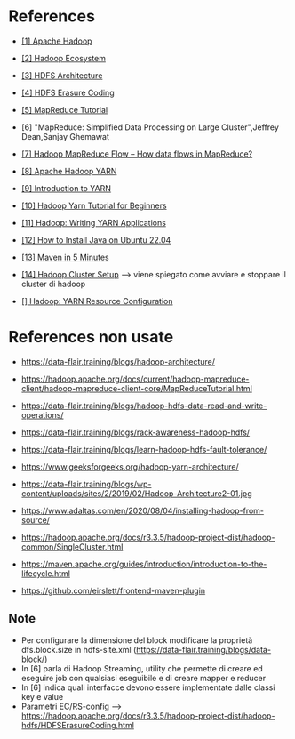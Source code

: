 # References
* <a id="1"></a> [[1] Apache Hadoop](https://hadoop.apache.org/)
* <a id="2"></a> [[2] Hadoop Ecosystem](https://data-flair.training/blogs/hadoop-ecosystem-components/)
* <a id="3"></a> [[3] HDFS Architecture](https://hadoop.apache.org/docs/r3.3.5/hadoop-project-dist/hadoop-hdfs/HdfsDesign.html)
* <a id="4"></a> [[4] HDFS Erasure Coding](https://hadoop.apache.org/docs/r3.3.5/hadoop-project-dist/hadoop-hdfs/HDFSErasureCoding.html)
* <a id="5"></a> [[5] MapReduce Tutorial](https://hadoop.apache.org/docs/r3.3.5/hadoop-mapreduce-client/hadoop-mapreduce-client-core/MapReduceTutorial.html)
* <a id="6"></a> [6] "MapReduce: Simplified Data Processing on Large Cluster",Jeffrey Dean,Sanjay Ghemawat
* <a id="7"></a> [[7] Hadoop MapReduce Flow – How data flows in MapReduce?](https://data-flair.training/blogs/hadoop-mapreduce-flow/)
* <a id="8"></a> [[8] Apache Hadoop YARN](https://hadoop.apache.org/docs/r3.3.5/hadoop-yarn/hadoop-yarn-site/YARN.html)
* <a id="9"></a> [[9] Introduction to YARN](https://www.youtube.com/watch?v=5vmP1-6xd6Y&ab_channel=OracleLearning)
* <a id="10"></a> [[10] Hadoop Yarn Tutorial for Beginners](https://data-flair.training/blogs/hadoop-yarn-tutorial/)
* <a id="11"></a> [[11] Hadoop: Writing YARN Applications](https://hadoop.apache.org/docs/r3.3.5/hadoop-yarn/hadoop-yarn-site/WritingYarnApplications.html)


* <a id="12"></a> [[12] How to Install Java on Ubuntu 22.04](https://linuxize.com/post/install-java-on-ubuntu-22-04/#uninstalling-java)
* <a id="13"></a> [[13] Maven in 5 Minutes](https://maven.apache.org/guides/getting-started/maven-in-five-minutes.html)
* <a id="14"></a> [[14] Hadoop Cluster Setup](https://hadoop.apache.org/docs/r3.3.5/hadoop-project-dist/hadoop-common/ClusterSetup.html)  --> viene spiegato come avviare e stoppare il cluster di hadoop

* <a id=""></a> [[] Hadoop: YARN Resource Configuration](https://hadoop.apache.org/docs/r3.3.5/hadoop-yarn/hadoop-yarn-site/ResourceModel.html)


# References non usate
* https://data-flair.training/blogs/hadoop-architecture/
* https://hadoop.apache.org/docs/current/hadoop-mapreduce-client/hadoop-mapreduce-client-core/MapReduceTutorial.html
* https://data-flair.training/blogs/hadoop-hdfs-data-read-and-write-operations/
* https://data-flair.training/blogs/rack-awareness-hadoop-hdfs/
* https://data-flair.training/blogs/learn-hadoop-hdfs-fault-tolerance/
* https://www.geeksforgeeks.org/hadoop-yarn-architecture/
* https://data-flair.training/blogs/wp-content/uploads/sites/2/2019/02/Hadoop-Architecture2-01.jpg

* https://www.adaltas.com/en/2020/08/04/installing-hadoop-from-source/

* https://hadoop.apache.org/docs/r3.3.5/hadoop-project-dist/hadoop-common/SingleCluster.html

* https://maven.apache.org/guides/introduction/introduction-to-the-lifecycle.html

* https://github.com/eirslett/frontend-maven-plugin


## Note 
* Per configurare la dimensione del block modificare la proprietà dfs.block.size in hdfs-site.xml (https://data-flair.training/blogs/data-block/)
* In [6] parla di Hadoop Streaming, utility che permette di creare ed eseguire job con qualsiasi eseguibile e di creare mapper e reducer
* In [6] indica quali interfacce devono essere implementate dalle classi key e value
* Parametri EC/RS-config --> https://hadoop.apache.org/docs/r3.3.5/hadoop-project-dist/hadoop-hdfs/HDFSErasureCoding.html